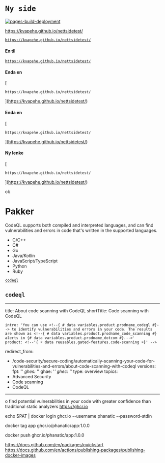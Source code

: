 # `Ny side`
[![pages-build-deployment](https://github.com/kvapehe/nettsidetest/actions/workflows/pages/pages-build-deployment/badge.svg?branch=nettside)](https://github.com/kvapehe/nettsidetest/actions/workflows/pages/pages-build-deployment)

https://kvapehe.github.io/nettsidetest/

[`https://kvapehe.github.io/nettsidetest/`](https://kvapehe.github.io/nettsidetest/)


#### En til

[`https://kvapehe.github.io/nettsidetest/`](https://kvapehe.github.io/nettsidetest/)

#### Enda en

[
```
https://kvapehe.github.io/nettsidetest/
```
](https://kvapehe.github.io/nettsidetest/)


#### Enda en

[
```
https://kvapehe.github.io/nettsidetest/
```
](https://kvapehe.github.io/nettsidetest/)


#### Ny lenke
[
```
https://kvapehe.github.io/nettsidetest/
```
](https://kvapehe.github.io/nettsidetest/)

ok


# Pakker

<p>CodeQL supports both compiled and interpreted languages, and can find vulnerabilities and errors in code that's written in the supported languages.</p>
<!-- If you update the list of supported languages for CodeQL, update docs-internal/content/get-started/learning-about-github/github-language-support.md to reflect the changes. -->
<ul>
<li>C/C++</li>
<li>C#</li>
<li>Go</li>
<li>Java/Kotlin</li>
<li>JavaScript/TypeScript</li>
<li>Python</li>
<li>Ruby</li>
</ul>

[`codeql`](https://github.com/github/docs/blob/main/content/code-security/code-scanning/automatically-scanning-your-code-for-vulnerabilities-and-errors/about-code-scanning-with-codeql.md)

## `codeql`
---
title: About code scanning with CodeQL
shortTitle: Code scanning with CodeQL
```
intro: 'You can use <!--{ # data variables.product.prodname_codeql #}--> to identify vulnerabilities and errors in your code. The results are shown as <!--{ # data variables.product.prodname_code_scanning #} alerts in {# data variables.product.prodname_dotcom #}.-->'
product: <!--'{ ¤ data reusables.gated-features.code-scanning ¤}' -->
```
redirect_from:
  - /code-security/secure-coding/automatically-scanning-your-code-for-vulnerabilities-and-errors/about-code-scanning-with-codeql
versions:
  fpt: '*'
  ghes: '*'
  ghae: '*'
  ghec: '*'
type: overview
topics:
  - Advanced Security
  - Code scanning
  - CodeQL
---

o find potential vulnerabilities in your code with greater confidence than traditional static analyzers
https://ghcr.io

echo $PAT | docker login ghcr.io --username phanatic --password-stdin



docker tag app ghcr.io/phanatic/app:1.0.0

docker push ghcr.io/phanatic/app:1.0.0

https://docs.github.com/en/packages/quickstart
https://docs.github.com/en/actions/publishing-packages/publishing-docker-images


